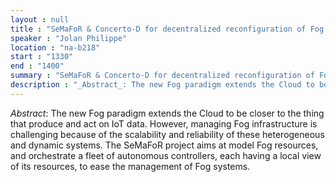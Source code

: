 ```yaml
---
layout : null
title : "SeMaFoR & Concerto-D for decentralized reconfiguration of Fog systems"
speaker : "Jolan Philippe"
location : "na-b218"
start : "1330"
end : "1400"
summary : "SeMaFoR & Concerto-D for decentralized reconfiguration of Fog systems"
description : "_Abstract_: The new Fog paradigm extends the Cloud to be closer to the thing that produce and act on IoT data. However, managing Fog infrastructure is challenging because of the scalability and reliability of these heterogeneous and dynamic systems. The SeMaFoR project aims at model Fog resources, and orchestrate a fleet of autonomous controllers, each having a local view of its resources, to ease the management of Fog systems."
---
```

_Abstract_: The new Fog paradigm extends the Cloud to be closer to the thing that produce and act on IoT data. However, managing Fog infrastructure is challenging because of the scalability and reliability of these heterogeneous and dynamic systems. The SeMaFoR project aims at model Fog resources, and orchestrate a fleet of autonomous controllers, each having a local view of its resources, to ease the management of Fog systems.